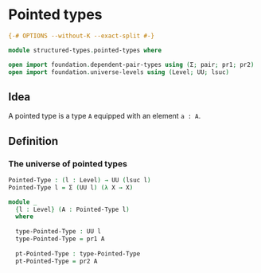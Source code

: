 # Pointed types

```agda
{-# OPTIONS --without-K --exact-split #-}

module structured-types.pointed-types where

open import foundation.dependent-pair-types using (Σ; pair; pr1; pr2)
open import foundation.universe-levels using (Level; UU; lsuc)
```

## Idea

A pointed type is a type `A` equipped with an element `a : A`.

## Definition

### The universe of pointed types

```agda
Pointed-Type : (l : Level) → UU (lsuc l)
Pointed-Type l = Σ (UU l) (λ X → X)

module _
  {l : Level} (A : Pointed-Type l)
  where
  
  type-Pointed-Type : UU l
  type-Pointed-Type = pr1 A
  
  pt-Pointed-Type : type-Pointed-Type
  pt-Pointed-Type = pr2 A
```
